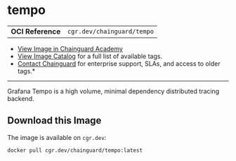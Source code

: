 <!--monopod:start-->
# tempo
| | |
| - | - |
| **OCI Reference** | `cgr.dev/chainguard/tempo` |


* [View Image in Chainguard Academy](https://edu.chainguard.dev/chainguard/chainguard-images/reference/tempo/overview/)
* [View Image Catalog](https://console.enforce.dev/images/catalog) for a full list of available tags.
* [Contact Chainguard](https://www.chainguard.dev/chainguard-images) for enterprise support, SLAs, and access to older tags.*

---
<!--monopod:end-->

<!--overview:start-->
Grafana Tempo is a high volume, minimal dependency distributed tracing backend.
<!--overview:end-->

<!--getting:start-->
## Download this Image
The image is available on `cgr.dev`:

```
docker pull cgr.dev/chainguard/tempo:latest
```
<!--getting:end-->

<!--body:start--><!--body:end-->
